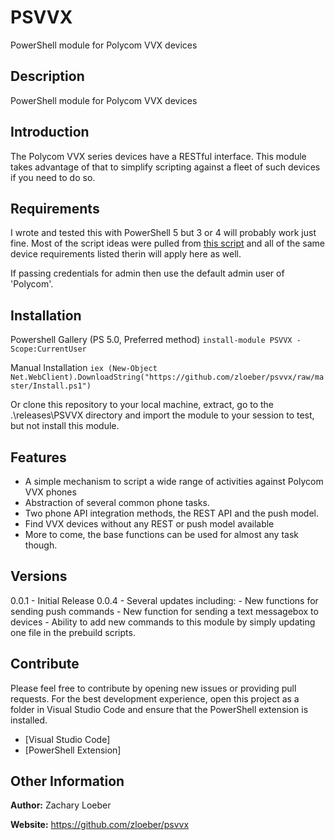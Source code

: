 # PSVVX

PowerShell module for Polycom VVX devices

## Description

PowerShell module for Polycom VVX devices

## Introduction

The Polycom VVX series devices have a RESTful interface. This module takes advantage of that to simplify scripting against a fleet of such devices if you need to do so.

## Requirements

I wrote and tested this with PowerShell 5 but 3 or 4 will probably work just fine. Most of the script ideas were pulled from [this script](http://www.myskypelab.com/2015/10/skype-for-business-lync-polycom-vvx.html) and all of the same device requirements listed therin will apply here as well.

If passing credentials for admin then use the default admin user of 'Polycom'.

## Installation

Powershell Gallery (PS 5.0, Preferred method)
`install-module PSVVX -Scope:CurrentUser`

Manual Installation
`iex (New-Object Net.WebClient).DownloadString("https://github.com/zloeber/psvvx/raw/master/Install.ps1")`

Or clone this repository to your local machine, extract, go to the .\releases\PSVVX directory
and import the module to your session to test, but not install this module.

## Features

- A simple mechanism to script a wide range of activities against Polycom VVX phones
- Abstraction of several common phone tasks.
- Two phone API integration methods, the REST API and the push model.
- Find VVX devices without any REST or push model available
- More to come, the base functions can be used for almost any task though.

## Versions

0.0.1 - Initial Release
0.0.4 - Several updates including:
    - New functions for sending push commands
    - New function for sending a text messagebox to devices
    - Ability to add new commands to this module by simply updating one file in the prebuild scripts.

## Contribute

Please feel free to contribute by opening new issues or providing pull requests.
For the best development experience, open this project as a folder in Visual
Studio Code and ensure that the PowerShell extension is installed.

* [Visual Studio Code]
* [PowerShell Extension]


## Other Information

**Author:** Zachary Loeber

**Website:** https://github.com/zloeber/psvvx

